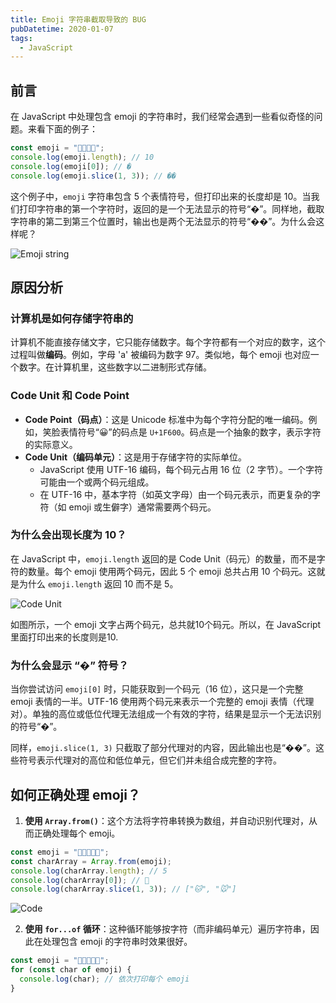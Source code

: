 ```yaml
---
title: Emoji 字符串截取导致的 BUG
pubDatetime: 2020-01-07
tags:
  - JavaScript
---
```


## 前言

在 JavaScript 中处理包含 emoji 的字符串时，我们经常会遇到一些看似奇怪的问题。来看下面的例子：

```ts
const emoji = "🐶🐱🐭🐹";
console.log(emoji.length); // 10
console.log(emoji[0]); // �
console.log(emoji.slice(1, 3)); // ��
```

这个例子中，`emoji` 字符串包含 5 个表情符号，但打印出来的长度却是 10。当我们打印字符串的第一个字符时，返回的是一个无法显示的符号“�”。同样地，截取字符串的第二到第三个位置时，输出也是两个无法显示的符号“��”。为什么会这样呢？

![Emoji string](https://s2.loli.net/2024/08/27/BRMwEFdkWu9aIoq.png)

## 原因分析

### 计算机是如何存储字符串的

计算机不能直接存储文字，它只能存储数字。每个字符都有一个对应的数字，这个过程叫做**编码**。例如，字母 'a' 被编码为数字 97。类似地，每个 emoji 也对应一个数字。在计算机里，这些数字以二进制形式存储。

### Code Unit 和 Code Point

- **Code Point（码点）**：这是 Unicode 标准中为每个字符分配的唯一编码。例如，笑脸表情符号“😀”的码点是 `U+1F600`。码点是一个抽象的数字，表示字符的实际意义。
- **Code Unit（编码单元）**：这是用于存储字符的实际单位。
  - JavaScript 使用 UTF-16 编码，每个码元占用 16 位（2 字节）。一个字符可能由一个或两个码元组成。
  - 在 UTF-16 中，基本字符（如英文字母）由一个码元表示，而更复杂的字符（如 emoji 或生僻字）通常需要两个码元。

### 为什么会出现长度为 10？

在 JavaScript 中，`emoji.length` 返回的是 Code Unit（码元）的数量，而不是字符的数量。每个 emoji 使用两个码元，因此 5 个 emoji 总共占用 10 个码元。这就是为什么 `emoji.length` 返回 10 而不是 5。

![Code Unit](https://s2.loli.net/2024/08/27/9IXiBbs5Shw8Uld.png)

如图所示，一个 emoji 文字占两个码元，总共就10个码元。所以，在 JavaScript 里面打印出来的长度则是10.

### 为什么会显示 “�” 符号？

当你尝试访问 `emoji[0]` 时，只能获取到一个码元（16 位），这只是一个完整 emoji 表情的一半。UTF-16 使用两个码元来表示一个完整的 emoji 表情（代理对）。单独的高位或低位代理无法组成一个有效的字符，结果是显示一个无法识别的符号“�”。

同样，`emoji.slice(1, 3)` 只截取了部分代理对的内容，因此输出也是“��”。这些符号表示代理对的高位和低位单元，但它们并未组合成完整的字符。

## 如何正确处理 emoji？

1. **使用 `Array.from()`**：这个方法将字符串转换为数组，并自动识别代理对，从而正确处理每个 emoji。

```ts
const emoji = "🐶🐱🐭🐹🐰";
const charArray = Array.from(emoji);
console.log(charArray.length); // 5
console.log(charArray[0]); // 🐶
console.log(charArray.slice(1, 3)); // ["🐱", "🐭"]
```

![Code](https://s2.loli.net/2024/08/27/NlQGre4PobWSOnK.png)

2. **使用 `for...of` 循环**：这种循环能够按字符（而非编码单元）遍历字符串，因此在处理包含 emoji 的字符串时效果很好。

```ts
const emoji = "🐶🐱🐭🐹🐰";
for (const char of emoji) {
  console.log(char); // 依次打印每个 emoji
}
```
